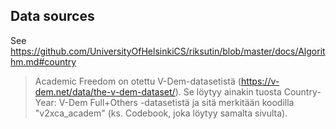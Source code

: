 ## Data sources

See https://github.com/UniversityOfHelsinkiCS/riksutin/blob/master/docs/Algorithm.md#country

> Academic Freedom on otettu V-Dem-datasetistä (https://v-dem.net/data/the-v-dem-dataset/). Se löytyy ainakin tuosta Country-Year: V-Dem Full+Others -datasetistä ja sitä merkitään koodilla "v2xca_academ" (ks. Codebook, joka löytyy samalta sivulta). 
